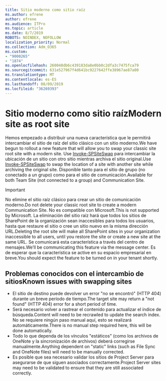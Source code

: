 ```yaml
---
title: Sitio moderno como sitio raíz
ms.author: efrene
author: efrene
ms.audience: ITPro
ms.topic: article
ms.date: 8/7/2019
ROBOTS: NOINDEX, NOFOLLOW
localization_priority: Normal
ms.collection: Adm_O365
ms.custom:
- "9000265"
- "1874"
ms.openlocfilehash: 260048db6c439183da8e0bb0c2dfa3c7475fca79
ms.sourcegitcommit: 631e527967f4d641bc9227642ffe38967ae87a00
ms.translationtype: MT
ms.contentlocale: es-ES
ms.lasthandoff: 08/09/2019
ms.locfileid: "36269393"
---
```

# <a name="modern-site-as-root-site"></a><span data-ttu-id="961e8-102">Sitio moderno como sitio raíz</span><span class="sxs-lookup"><span data-stu-id="961e8-102">Modern site as root site</span></span>

<span data-ttu-id="961e8-103">Hemos empezado a distribuir una nueva característica que le permitirá intercambiar el sitio de raíz del sitio clásico con un sitio moderno.</span><span class="sxs-lookup"><span data-stu-id="961e8-103">We have begun to rollout a new feature that will allow you to swap your classic site root site with a modern site.</span></span> <span data-ttu-id="961e8-104">Use [Invoke-SPSiteSwap](https://docs.microsoft.com/powershell/module/sharepoint-online/invoke-spositeswap?view=sharepoint-ps) para intercambiar la ubicación de un sitio con otro sitio mientras archiva el sitio original.</span><span class="sxs-lookup"><span data-stu-id="961e8-104">Use [Invoke-SPSiteSwap](https://docs.microsoft.com/powershell/module/sharepoint-online/invoke-spositeswap?view=sharepoint-ps) to swap the location of a site with another site while archiving the original site.</span></span> <span data-ttu-id="961e8-105">Disponible tanto para el sitio de grupo (no conectado a un grupo) como para el sitio de comunicación.</span><span class="sxs-lookup"><span data-stu-id="961e8-105">Available for both Team Site (not connected to a group) and Communication Site.</span></span> 

>[!Important]
> <span data-ttu-id="961e8-106">No elimine el sitio raíz clásico para crear un sitio de comunicación moderno.</span><span class="sxs-lookup"><span data-stu-id="961e8-106">Do not delete your classic root site to create a modern Communication Site.</span></span> <span data-ttu-id="961e8-107">No es compatible con Microsoft.</span><span class="sxs-lookup"><span data-stu-id="961e8-107">This is not supported by Microsoft.</span></span> <span data-ttu-id="961e8-108">La eliminación del sitio raíz hará que todos los sitios de SharePoint de la organización sean inaccesibles para todos los usuarios, hasta que restaure el sitio o cree un sitio nuevo en la misma dirección URL.</span><span class="sxs-lookup"><span data-stu-id="961e8-108">Deleting the root site will make all SharePoint sites in your organization inaccessible to all users, until you restore the site or create a new site at the same URL.</span></span> <span data-ttu-id="961e8-109">Se comunicará esta característica a través del centro de mensajes.</span><span class="sxs-lookup"><span data-stu-id="961e8-109">We’ll be communicating this feature via the message center.</span></span> <span data-ttu-id="961e8-110">Es de esperar que la característica se active en su espacio empresarial en breve.</span><span class="sxs-lookup"><span data-stu-id="961e8-110">You should expect the feature to be turned on in your tenant shortly.</span></span>

## <a name="known-issues-with-swapping-sites"></a><span data-ttu-id="961e8-111">Problemas conocidos con el intercambio de sitios</span><span class="sxs-lookup"><span data-stu-id="961e8-111">Known issues with swapping sites</span></span>
- <span data-ttu-id="961e8-112">El sitio de destino puede devolver un error "no se encontró" (HTTP 404) durante un breve período de tiempo.</span><span class="sxs-lookup"><span data-stu-id="961e8-112">The target site may return a "not found" (HTTP 404) error for a short period of time.</span></span>
- <span data-ttu-id="961e8-113">Será necesario volver a rastrear el contenido para actualizar el índice de búsqueda.</span><span class="sxs-lookup"><span data-stu-id="961e8-113">Content will need to be recrawled to update the search index.</span></span> <span data-ttu-id="961e8-114">No se requiere ningún paso manual aquí, esto se realizará automáticamente.</span><span class="sxs-lookup"><span data-stu-id="961e8-114">There is no manual step required here, this will be done automatically.</span></span>
- <span data-ttu-id="961e8-115">Todo lo que dependa de los vínculos "estáticos" (como los archivos de OneNote y la sincronización de archivos) deberá corregirse manualmente.</span><span class="sxs-lookup"><span data-stu-id="961e8-115">Anything dependent on "static" links (such as File Sync and OneNote files) will need to be manually corrected.</span></span>
- <span data-ttu-id="961e8-116">Es posible que sea necesario validar los sitios de Project Server para asegurarse de que siguen asociados correctamente.</span><span class="sxs-lookup"><span data-stu-id="961e8-116">Project Server sites may need to be validated to ensure that they are still associated correctly.</span></span> 
